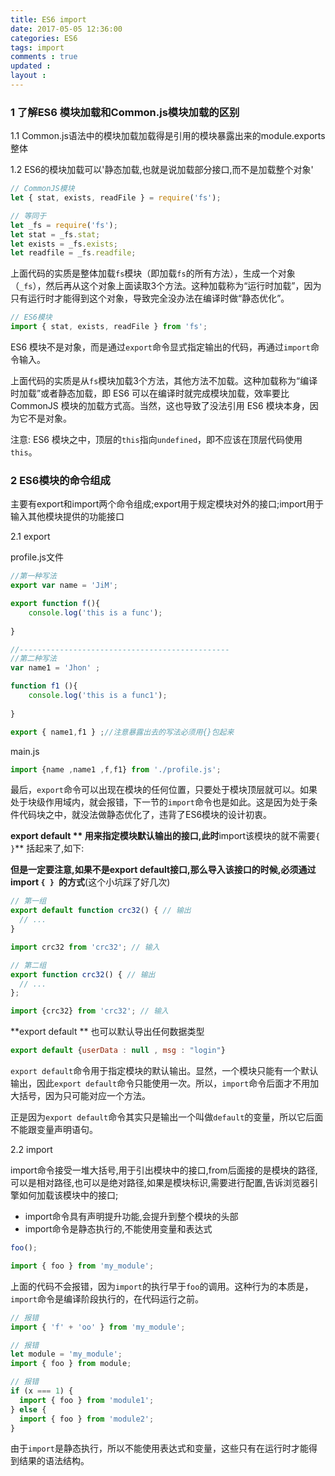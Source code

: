 ```yaml
---
title: ES6 import
date: 2017-05-05 12:36:00
categories: ES6
tags: import
comments : true 
updated : 
layout : 
---
```


### 1 了解ES6 模块加载和Common.js模块加载的区别

1.1 Common.js语法中的模块加载加载得是引用的模块暴露出来的module.exports 整体

1.2 ES6的模块加载可以'静态加载,也就是说加载部分接口,而不是加载整个对象'

```javascript
// CommonJS模块
let { stat, exists, readFile } = require('fs');

// 等同于
let _fs = require('fs');
let stat = _fs.stat;
let exists = _fs.exists;
let readfile = _fs.readfile;
```

上面代码的实质是整体加载`fs`模块（即加载`fs`的所有方法），生成一个对象（`_fs`），然后再从这个对象上面读取3个方法。这种加载称为“运行时加载”，因为只有运行时才能得到这个对象，导致完全没办法在编译时做“静态优化”。

```javascript
// ES6模块
import { stat, exists, readFile } from 'fs';
```

ES6 模块不是对象，而是通过`export`命令显式指定输出的代码，再通过`import`命令输入。

上面代码的实质是从`fs`模块加载3个方法，其他方法不加载。这种加载称为“编译时加载”或者静态加载，即 ES6 可以在编译时就完成模块加载，效率要比 CommonJS 模块的加载方式高。当然，这也导致了没法引用 ES6 模块本身，因为它不是对象。

注意: ES6 模块之中，顶层的`this`指向`undefined`，即不应该在顶层代码使用`this`。

### 2 ES6模块的命令组成

主要有export和import两个命令组成;export用于规定模块对外的接口;import用于输入其他模块提供的功能接口

2.1 export

profile.js文件

```javascript
//第一种写法
export var name = 'JiM';

export function f(){
    console.log('this is a func');
    
}

//-----------------------------------------------
//第二种写法
var name1 = 'Jhon' ;

function f1 (){
    console.log('this is a func1');
    
}

export { name1,f1 } ;//注意暴露出去的写法必须用{}包起来
```

main.js

```javascript
import {name ,name1 ,f,f1} from './profile.js';
```

最后，`export`命令可以出现在模块的任何位置，只要处于模块顶层就可以。如果处于块级作用域内，就会报错，下一节的`import`命令也是如此。这是因为处于条件代码块之中，就没法做静态优化了，违背了ES6模块的设计初衷。

**export default ** 用来指定模块默认输出的接口,此时**import该模块的就不需要`{ }`** 括起来了,如下:

**但是一定要注意,如果不是export default接口,那么导入该接口的时候,必须通过import `{ } `的方式**(这个小坑踩了好几次)

```javascript
// 第一组
export default function crc32() { // 输出
  // ...
}

import crc32 from 'crc32'; // 输入

// 第二组
export function crc32() { // 输出
  // ...
};

import {crc32} from 'crc32'; // 输入
```

**export default ** 也可以默认导出任何数据类型

```javascript
export default {userData : null , msg : "login"}
```

`export default`命令用于指定模块的默认输出。显然，一个模块只能有一个默认输出，因此`export default`命令只能使用一次。所以，`import`命令后面才不用加大括号，因为只可能对应一个方法。

正是因为`export default`命令其实只是输出一个叫做`default`的变量，所以它后面不能跟变量声明语句。

2.2 import 

import命令接受一堆大括号,用于引出模块中的接口,from后面接的是模块的路径,可以是相对路径,也可以是绝对路径,如果是模块标识,需要进行配置,告诉浏览器引擎如何加载该模块中的接口;

* import命令具有声明提升功能,会提升到整个模块的头部
* import命令是静态执行的,不能使用变量和表达式

```javascript
foo();

import { foo } from 'my_module';
```

上面的代码不会报错，因为`import`的执行早于`foo`的调用。这种行为的本质是，`import`命令是编译阶段执行的，在代码运行之前。

```javascript
// 报错
import { 'f' + 'oo' } from 'my_module';

// 报错
let module = 'my_module';
import { foo } from module;

// 报错
if (x === 1) {
  import { foo } from 'module1';
} else {
  import { foo } from 'module2';
}
```

由于`import`是静态执行，所以不能使用表达式和变量，这些只有在运行时才能得到结果的语法结构。